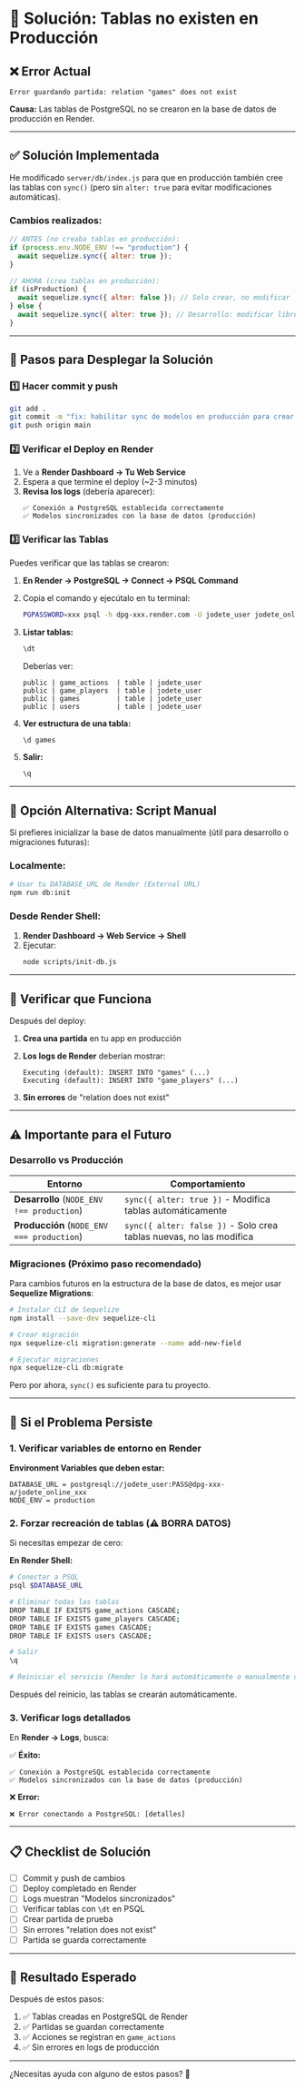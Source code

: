 # 🔧 Solución: Tablas no existen en Producción

## ❌ Error Actual
```
Error guardando partida: relation "games" does not exist
```

**Causa:** Las tablas de PostgreSQL no se crearon en la base de datos de producción en Render.

---

## ✅ Solución Implementada

He modificado `server/db/index.js` para que en producción también cree las tablas con `sync()` (pero sin `alter: true` para evitar modificaciones automáticas).

### Cambios realizados:

```javascript
// ANTES (no creaba tablas en producción):
if (process.env.NODE_ENV !== "production") {
  await sequelize.sync({ alter: true });
}

// AHORA (crea tablas en producción):
if (isProduction) {
  await sequelize.sync({ alter: false }); // Solo crear, no modificar
} else {
  await sequelize.sync({ alter: true }); // Desarrollo: modificar libremente
}
```

---

## 🚀 Pasos para Desplegar la Solución

### 1️⃣ Hacer commit y push

```bash
git add .
git commit -m "fix: habilitar sync de modelos en producción para crear tablas"
git push origin main
```

### 2️⃣ Verificar el Deploy en Render

1. Ve a **Render Dashboard → Tu Web Service**
2. Espera a que termine el deploy (~2-3 minutos)
3. **Revisa los logs** (debería aparecer):
   ```
   ✅ Conexión a PostgreSQL establecida correctamente
   ✅ Modelos sincronizados con la base de datos (producción)
   ```

### 3️⃣ Verificar las Tablas

Puedes verificar que las tablas se crearon:

1. **En Render → PostgreSQL → Connect → PSQL Command**
2. Copia el comando y ejecútalo en tu terminal:
   ```bash
   PGPASSWORD=xxx psql -h dpg-xxx.render.com -U jodete_user jodete_online_xxx
   ```

3. **Listar tablas:**
   ```sql
   \dt
   ```
   
   Deberías ver:
   ```
   public | game_actions  | table | jodete_user
   public | game_players  | table | jodete_user
   public | games         | table | jodete_user
   public | users         | table | jodete_user
   ```

4. **Ver estructura de una tabla:**
   ```sql
   \d games
   ```

5. **Salir:**
   ```sql
   \q
   ```

---

## 🔄 Opción Alternativa: Script Manual

Si prefieres inicializar la base de datos manualmente (útil para desarrollo o migraciones futuras):

### Localmente:

```bash
# Usar tu DATABASE_URL de Render (External URL)
npm run db:init
```

### Desde Render Shell:

1. **Render Dashboard → Web Service → Shell**
2. Ejecutar:
   ```bash
   node scripts/init-db.js
   ```

---

## 🧪 Verificar que Funciona

Después del deploy:

1. **Crea una partida** en tu app en producción
2. **Los logs de Render** deberían mostrar:
   ```
   Executing (default): INSERT INTO "games" (...)
   Executing (default): INSERT INTO "game_players" (...)
   ```
   
3. **Sin errores** de "relation does not exist"

---

## ⚠️ Importante para el Futuro

### Desarrollo vs Producción

| Entorno | Comportamiento |
|---------|----------------|
| **Desarrollo** (`NODE_ENV !== production`) | `sync({ alter: true })` - Modifica tablas automáticamente |
| **Producción** (`NODE_ENV === production`) | `sync({ alter: false })` - Solo crea tablas nuevas, no las modifica |

### Migraciones (Próximo paso recomendado)

Para cambios futuros en la estructura de la base de datos, es mejor usar **Sequelize Migrations**:

```bash
# Instalar CLI de Sequelize
npm install --save-dev sequelize-cli

# Crear migración
npx sequelize-cli migration:generate --name add-new-field

# Ejecutar migraciones
npx sequelize-cli db:migrate
```

Pero por ahora, `sync()` es suficiente para tu proyecto.

---

## 🐛 Si el Problema Persiste

### 1. Verificar variables de entorno en Render

**Environment Variables que deben estar:**
```
DATABASE_URL = postgresql://jodete_user:PASS@dpg-xxx-a/jodete_online_xxx
NODE_ENV = production
```

### 2. Forzar recreación de tablas (⚠️ BORRA DATOS)

Si necesitas empezar de cero:

**En Render Shell:**
```bash
# Conectar a PSQL
psql $DATABASE_URL

# Eliminar todas las tablas
DROP TABLE IF EXISTS game_actions CASCADE;
DROP TABLE IF EXISTS game_players CASCADE;
DROP TABLE IF EXISTS games CASCADE;
DROP TABLE IF EXISTS users CASCADE;

# Salir
\q

# Reiniciar el servicio (Render lo hará automáticamente o manualmente desde Dashboard)
```

Después del reinicio, las tablas se crearán automáticamente.

### 3. Verificar logs detallados

En **Render → Logs**, busca:

✅ **Éxito:**
```
✅ Conexión a PostgreSQL establecida correctamente
✅ Modelos sincronizados con la base de datos (producción)
```

❌ **Error:**
```
❌ Error conectando a PostgreSQL: [detalles]
```

---

## 📋 Checklist de Solución

- [ ] Commit y push de cambios
- [ ] Deploy completado en Render
- [ ] Logs muestran "Modelos sincronizados"
- [ ] Verificar tablas con `\dt` en PSQL
- [ ] Crear partida de prueba
- [ ] Sin errores "relation does not exist"
- [ ] Partida se guarda correctamente

---

## 🎉 Resultado Esperado

Después de estos pasos:

1. ✅ Tablas creadas en PostgreSQL de Render
2. ✅ Partidas se guardan correctamente
3. ✅ Acciones se registran en `game_actions`
4. ✅ Sin errores en logs de producción

---

¿Necesitas ayuda con alguno de estos pasos? 🚀
